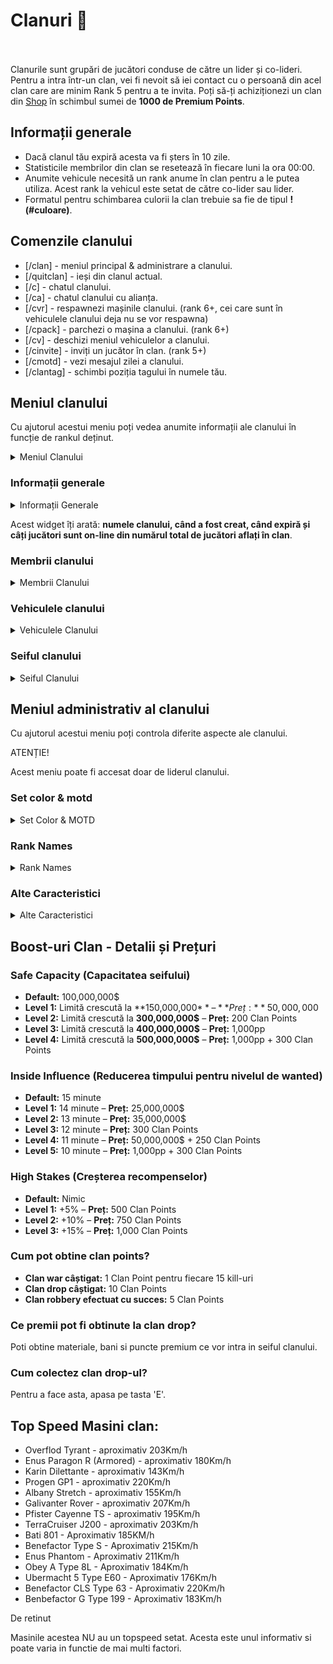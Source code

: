 # Clanuri 🔮
<br><br>
Clanurile sunt grupări de jucători conduse de către un lider și co-lideri. Pentru a intra într-un clan, vei fi nevoit să iei contact cu o persoană din acel clan care are minim Rank 5 pentru a te invita. Poți să-ți achiziționezi un clan din <a href="#" onclick="loadContent('content/General/shop.md')" title="Apasa pentru a accesa aceasta pagina">Shop</a> în schimbul sumei de **1000 de Premium Points**.

## Informații generale
- Dacă clanul tău expiră acesta va fi șters în 10 zile.
- Statisticile membrilor din clan se resetează în fiecare luni la ora 00:00.
- Anumite vehicule necesită un rank anume în clan pentru a le putea utiliza. Acest rank la vehicul este setat de către co-lider sau lider.
- Formatul pentru schimbarea culorii la clan trebuie sa fie de tipul **!(#culoare)**. <br>


## Comenzile clanului
- [/clan] - meniul principal & administrare a clanului.
- [/quitclan] - ieși din clanul actual.
- [/c] - chatul clanului.
- [/ca] - chatul clanului cu alianța.
- [/cvr] - respawnezi mașinile clanului. (rank 6+, cei care sunt în vehiculele clanului deja nu se vor respawna)
- [/cpack] - parchezi o mașina a clanului. (rank 6+)
- [/cv] - deschizi meniul vehiculelor a clanului.
- [/cinvite] - inviți un jucător în clan. (rank 5+)
- [/cmotd] - vezi mesajul zilei a clanului.
- [/clantag] - schimbi poziția tagului în numele tău.


## Meniul clanului
Cu ajutorul acestui meniu poți vedea anumite informații ale clanului în funcție de rankul deținut.

<details class="details custom-block">
    <summary>Meniul Clanului</summary>
    <p><img src="https://i.imgur.com/jrH57qM.png" alt="Meniul clanului" title="Meniul clanului"></p>
</details>

### Informații generale
<details class="details custom-block">
    <summary>Informații Generale</summary>
    <p><img src="https://i.imgur.com/PDq63qg.png" alt="Informații generale" title="Informații generale"></p>
</details>

Acest widget îți arată: **numele clanului, când a fost creat, când expiră și câți jucători sunt on-line din numărul total de jucători aflați în clan**.

### Membrii clanului
<details class="details custom-block">
    <summary>Membrii Clanului</summary>
    <p><img src="https://i.imgur.com/YiCxcl7.png" alt="Membrii clanului" title="Membrii clanului"></p>
    <p><img src="https://i.imgur.com/zGWqXtA.png" alt="Meniu vizualizare membrii clan" title="Meniu vizualizare membrii clan"></p>
</details>

### Vehiculele clanului
<details class="details custom-block">
    <summary>Vehiculele Clanului</summary>
    <p><img src="https://i.imgur.com/O29zx5J.png" alt="Vehiculele clanului" title="Vehiculele clanului"></p>
    <p><img src="https://i.imgur.com/ZtvgrVp.png" alt="Meniu vizualizare vehicule clan" title="Meniu vizualizare vehicule clan"></p>
</details>

### Seiful clanului
<details class="details custom-block">
    <summary>Seiful Clanului</summary>
    <p><img src="https://i.imgur.com/FnDhBh9.png" alt="Seiful clanului" title="Seiful clanului"></p>
    <p><img src="https://i.imgur.com/pwAOLSk.png" alt="Meniu vizualizare seiful clanului" title="Meniu vizualizare seiful clanului"></p>
</details>

## Meniul administrativ al clanului
Cu ajutorul acestui meniu poți controla diferite aspecte ale clanului.

<div class="danger-container">
    <p class="title">ATENȚIE!</p>
    <p class="description">Acest meniu poate fi accesat doar de liderul clanului.</p>
</div>

### Set color & motd
<details class="details custom-block">
    <summary>Set Color & MOTD</summary>
    <p><img src="https://i.imgur.com/3cZCS4f.png" alt="Setarea culorii clanului și mesajului zilei" title="Setarea culorii clanului și mesajului zilei"></p>
</details>

### Rank Names
<details class="details custom-block">
    <summary>Rank Names</summary>
    <p><img src="https://i.imgur.com/NNMBrxZ.png" alt="Secțiunea de setare a denumirilor rankurilor" title="Secțiunea de setare a denumirilor rankurilor"></p>
</details>

### Alte Caracteristici
<details class="details custom-block">
    <summary>Alte Caracteristici</summary>
    <p><img src="https://i.imgur.com/peP2UpL.png" alt="Setare caracteristici clan" title="Setare caracteristici clan"></p>
</details>

## **Boost-uri Clan** - Detalii și Prețuri

### **Safe Capacity** (Capacitatea seifului)
- **Default:** 100,000,000$
- **Level 1:** Limită crescută la **150,000,000$** – **Preț:** 50,000,000$  
- **Level 2:** Limită crescută la **300,000,000$** – **Preț:** 200 Clan Points  
- **Level 3:** Limită crescută la **400,000,000$** – **Preț:** 1,000pp  
- **Level 4:** Limită crescută la **500,000,000$** – **Preț:** 1,000pp + 300 Clan Points  



### **Inside Influence** (Reducerea timpului pentru nivelul de wanted)
- **Default:** 15 minute  
- **Level 1:** 14 minute – **Preț:** 25,000,000$  
- **Level 2:** 13 minute – **Preț:** 35,000,000$  
- **Level 3:** 12 minute – **Preț:** 300 Clan Points  
- **Level 4:** 11 minute – **Preț:** 50,000,000$ + 250 Clan Points  
- **Level 5:** 10 minute – **Preț:** 1,000pp + 300 Clan Points  



### **High Stakes** (Creșterea recompenselor)
- **Default:** Nimic  
- **Level 1:** +5% – **Preț:** 500 Clan Points  
- **Level 2:** +10% – **Preț:** 750 Clan Points  
- **Level 3:** +15% – **Preț:** 1,000 Clan Points  



### Cum pot obtine clan points?

- **Clan war câștigat:** 1 Clan Point pentru fiecare 15 kill-uri  
- **Clan drop câștigat:** 10 Clan Points  
- **Clan robbery efectuat cu succes:** 5 Clan Points  

### Ce premii pot fi obtinute la clan drop?
Poti obtine materiale, bani si puncte premium ce vor intra in seiful clanului.

### Cum colectez clan drop-ul?
Pentru a face asta, apasa pe tasta 'E'.

## Top Speed Masini clan:
- Overflod Tyrant - aproximativ 203Km/h
- Enus Paragon R (Armored) - aproximativ 180Km/h
- Karin Dilettante - aproximativ 143Km/h
- Progen GP1 - aproximativ 220Km/h
- Albany Stretch - aproximativ 155Km/h
- Galivanter Rover - aproximativ 207Km/h
- Pfister Cayenne TS - aproximativ 195Km/h
- TerraCruiser J200 - aproximativ 203Km/h
- Bati 801 - Aproximativ 185KM/h
- Benefactor Type S - Aproximativ 215Km/h
- Enus Phantom - Aproximativ 211Km/h
- Obey A Type 8L - Aproximativ 184Km/h
- Ubermacht 5 Type E60 - Aproximativ 176Km/h
- Benefactor CLS Type 63 - Aproximativ 220Km/h
- Benbefactor G Type 199 - Aproximativ 183Km/h

<div class="danger-container">
    <p class="title">De retinut</p>
    <p class="description">Masinile acestea NU au un topspeed setat. Acesta este unul informativ si poate varia in functie de mai multi factori.</p>
</div>

